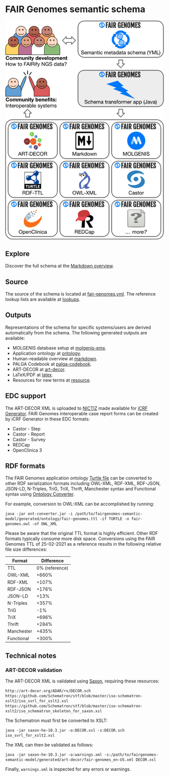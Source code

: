 # FAIR Genomes semantic schema

![FAIR Genomes NGS FAIRification flow](misc/fg-ngs-fairification-flow.png)

## Explore

Discover the full schema at the [Markdown overview](generated/markdown/fairgenomes-semantic-model.md). 

## Source

The source of the schema is located at [fair-genomes.yml](fair-genomes.yml). The reference lookup lists are available at [lookups](lookups).

## Outputs

Representations of the schema for specific systems/users are derived automatically from the schema. The following generated outputs are available:
- MOLGENIS database setup at [molgenis-emx](generated/molgenis-emx).
- Application ontology at [ontology](generated/ontology).
- Human-readable overview at [markdown](generated/markdown).
- PALGA Codebook at [palga-codebook](generated/palga-codebook).
- ART-DECOR at [art-decor](generated/art-decor).
- LaTeX/PDF at [latex](generated/latex).
- Resources for new terms at [resource](generated/resource).

## EDC support

The ART-DECOR XML is uploaded to [NICTIZ](https://decor.nictiz.nl/art-decor/decor-datasets--fairgenomes) made available for [iCRF Generator](https://github.com/aderidder/iCRFGenerator).
FAIR Genomes interoperable case report forms can be created by iCRF Generator in these EDC formats:

- Castor - Step
- Castor - Report
- Castor - Survey
- REDCap
- OpenClinica 3

## RDF formats
The FAIR Genomes application ontology [Turtle file](generated/ontology) can be converted to other RDF serialization formats including OWL-XML, RDF-XML, RDF-JSON, JSON-LD, N-Triples, TriG, TriX, Thrift, Manchester syntax and Functional syntax using [Ontology Converter](https://github.com/sszuev/ont-converter/releases/tag/v1.0).

For example, conversion to OWL-XML can be accomplished by running: 
```
java -jar ont-converter.jar -i /path/to/fairgenomes-semantic-model/generated/ontology/fair-genomes.ttl -if TURTLE -o fair-genomes.owl -of OWL_XML
```

Please be aware that the original TTL format is highly efficient. Other RDF formats typically consume more disk space. Conversions using the FAIR Genomes TTL of 25-02-2021 as a reference results in the following relative file size differences:

| Format | Difference |
|---|---|
| TTL | 0% (reference) |
| OWL-XML | +660% |
| RDF-XML | +107% |
| RDF-JSON | +176% |
| JSON-LD | +13% |
| N-Triples | +357% |
| TriG | -1% |
| TriX | +696% |
| Thrift | +284% |
| Manchester | +435% |
| Functional | +300% |

## Technical notes

### ART-DECOR validation

The ART-DECOR XML is validated using [Saxon](http://saxon.sourceforge.net), requiring these resources:
```
http://art-decor.org/ADAR/rv/DECOR.sch
https://github.com/Schematron/stf/blob/master/iso-schematron-xslt2/iso_svrl_for_xslt2.xsl
https://github.com/Schematron/stf/blob/master/iso-schematron-xslt2/iso_schematron_skeleton_for_saxon.xsl
```
The Schematron must first be converted to XSLT:
```
java -jar saxon-he-10.3.jar -o:DECOR.xsl -s:DECOR.sch iso_svrl_for_xslt2.xsl
```
The XML can then be validated as follows:
```
java -jar saxon-he-10.3.jar -o:warnings.xml -s:/path/to/fairgenomes-semantic-model/generated/art-decor/fair-genomes_en-US.xml DECOR.xsl
```
Finally, `warnings.xml` is inspected for any errors or warnings.
